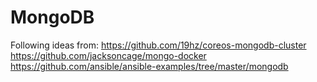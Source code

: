 MongoDB
=======

Following ideas from:
https://github.com/19hz/coreos-mongodb-cluster
https://github.com/jacksoncage/mongo-docker
https://github.com/ansible/ansible-examples/tree/master/mongodb


